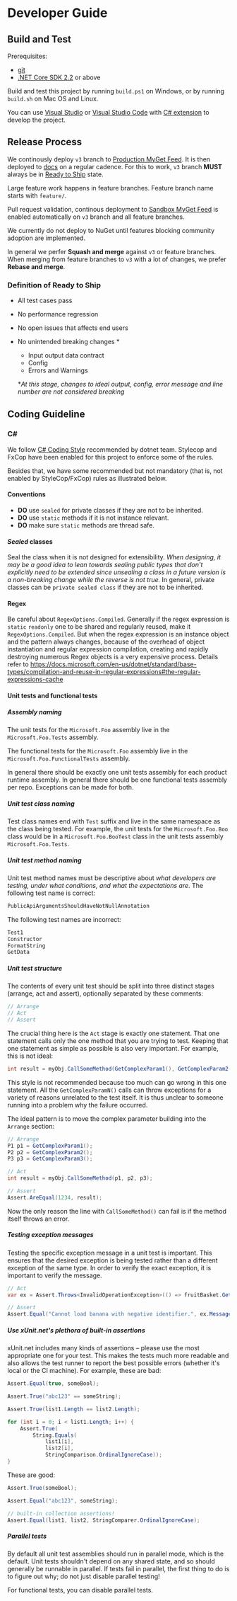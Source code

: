 # Developer Guide

## Build and Test

Prerequisites:

- [git](https://git-scm.com/)
- [.NET Core SDK 2.2](https://dotnet.microsoft.com/download/dotnet-core/2.2) or above

Build and test this project by running `build.ps1` on Windows, or by running `build.sh` on Mac OS and Linux.

You can use [Visual Studio](https://www.visualstudio.com/vs/) or [Visual Studio Code](https://code.visualstudio.com/) with [C# extension](https://marketplace.visualstudio.com/items?itemName=ms-vscode.csharp) to develop the project.

## Release Process

We continously deploy `v3` branch to [Production MyGet Feed](https://www.myget.org/F/docfx-v3/api/v2). It is then deployed to [docs](https://docs.microsoft.com) on a regular cadence. For this to work, `v3` branch **MUST** always be in [Ready to Ship](#definition-of-ready-to-ship) state.

Large feature work happens in feature branches. Feature branch name starts with `feature/`.

Pull request validation, continous deployment to [Sandbox MyGet Feed](https://www.myget.org/F/docfx-v3-sandbox/api/v2) is enabled automatically on `v3` branch and all feature branches.

We currently do not deploy to NuGet until features blocking community adoption are implemented.

In general we perfer **Squash and merge** against `v3` or feature branches. When merging from feature branches to `v3` with a lot of changes, we prefer **Rebase and merge**.

### Definition of Ready to Ship

- All test cases pass
- No performance regression
- No open issues that affects end users
- No unintended breaking changes *
    - Input output data contract
    - Config
    - Errors and Warnings

    **At this stage, changes to ideal output, config, error message and line number are not considered breaking*

## Coding Guideline

### C#
We follow [C# Coding Style](https://github.com/dotnet/corefx/blob/master/Documentation/coding-guidelines/coding-style.md) recommended by dotnet team. Stylecop and FxCop have been enabled for this project to enforce some of the rules.

Besides that, we have some recommended but not mandatory (that is, not enabled by StyleCop/FxCop) rules as illustrated below.

#### Conventions
* **DO** use `sealed` for private classes if they are not to be inherited.
* **DO** use `static` methods if it is not instance relevant.
* **DO** make sure `static` methods are thread safe.

#### *Sealed* classes
Seal the class when it is not designed for extensibility. *When designing, it may be a good idea to lean towards sealing public types that don't explicitly need to be extended since unsealing a class in a future version is a non-breaking change while the reverse is not true.* In general, private classes can be `private sealed class` if they are not to be inherited.

#### Regex
Be careful about `RegexOptions.Compiled`. Generally if the regex expression is `static` `readonly` one to be shared and regularly reused, make it `RegexOptions.Compiled`. But when the regex expression is an instance object and the pattern always changes, because of the overhead of object instantiation and regular expression compilation, creating and rapidly destroying numerous Regex objects is a very expensive process. Details refer to https://docs.microsoft.com/en-us/dotnet/standard/base-types/compilation-and-reuse-in-regular-expressions#the-regular-expressions-cache

#### Unit tests and functional tests
##### Assembly naming
The unit tests for the `Microsoft.Foo` assembly live in the `Microsoft.Foo.Tests` assembly.

The functional tests for the `Microsoft.Foo` assembly live in the `Microsoft.Foo.FunctionalTests` assembly.

In general there should be exactly one unit tests assembly for each product runtime assembly. In general there should be one functional tests assembly per repo. Exceptions can be made for both.

##### Unit test class naming
Test class names end with `Test` suffix and live in the same namespace as the class being tested. For example, the unit tests for the `Microsoft.Foo.Boo` class would be in a `Microsoft.Foo.BooTest` class in the unit tests assembly `Microsoft.Foo.Tests`.

##### Unit test method naming
Unit test method names must be descriptive about *what developers are testing, under what conditions, and what the expectations are*. The following test name is correct:

```cs
PublicApiArgumentsShouldHaveNotNullAnnotation
```

The following test names are incorrect:

```cs
Test1
Constructor
FormatString
GetData
```

##### Unit test structure
The contents of every unit test should be split into three distinct stages (arrange, act and assert), optionally separated by these comments:

```cs
// Arrange
// Act
// Assert
```

The crucial thing here is the `Act` stage is exactly one statement. That one statement calls only the one method that you are trying to test. Keeping that one statement as simple as possible is also very important. For example, this is not ideal:

```cs
int result = myObj.CallSomeMethod(GetComplexParam1(), GetComplexParam2(), GetComplexParam3());
```

This style is not recommended because too much can go wrong in this one statement. All the `GetComplexParamN()` calls can throw exceptions for a variety of reasons unrelated to the test itself. It is thus unclear to someone running into a problem why the failure occurred.

The ideal pattern is to move the complex parameter building into the `Arrange` section:

```cs
// Arrange
P1 p1 = GetComplexParam1();
P2 p2 = GetComplexParam2();
P3 p3 = GetComplexParam3();

// Act
int result = myObj.CallSomeMethod(p1, p2, p3);

// Assert
Assert.AreEqual(1234, result);
```

Now the only reason the line with `CallSomeMethod()` can fail is if the method itself throws an error.

##### Testing exception messages

Testing the specific exception message in a unit test is important. This ensures that the desired exception is being tested rather than a different exception of the same type. In order to verify the exact exception, it is important to verify the message.

```cs
// Act
var ex = Assert.Throws<InvalidOperationException>(() => fruitBasket.GetBananaById(-1));

// Assert
Assert.Equal("Cannot load banana with negative identifier.", ex.Message);
```

##### Use xUnit.net's plethora of built-in assertions
xUnit.net includes many kinds of assertions – please use the most appropriate one for your test. This makes the tests much more readable and also allows the test runner to report the best possible errors (whether it's local or the CI machine). For example, these are bad:

```cs
Assert.Equal(true, someBool);

Assert.True("abc123" == someString);

Assert.True(list1.Length == list2.Length);

for (int i = 0; i < list1.Length; i++) {
    Assert.True(
        String.Equals(
            list1[i],
            list2[i],
            StringComparison.OrdinalIgnoreCase));
}
```

These are good:

```cs
Assert.True(someBool);

Assert.Equal("abc123", someString);

// built-in collection assertions!
Assert.Equal(list1, list2, StringComparer.OrdinalIgnoreCase);
```

##### Parallel tests
By default all unit test assemblies should run in parallel mode, which is the default. Unit tests shouldn't depend on any shared state, and so should generally be runnable in parallel. If tests fail in parallel, the first thing to do is to figure out why; do not just disable parallel testing!

For functional tests, you can disable parallel tests.

